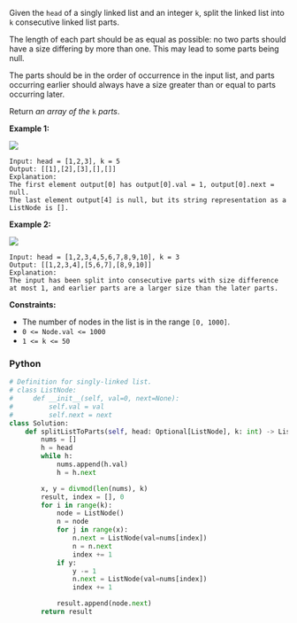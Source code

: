 Given the  `head`  of a singly linked list and an integer  `k`, split the linked list into  `k`  consecutive linked list
parts.

The length of each part should be as equal as possible: no two parts should have a size differing by more than one. This
may lead to some parts being null.

The parts should be in the order of occurrence in the input list, and parts occurring earlier should always have a size
greater than or equal to parts occurring later.

Return  _an array of the_ `k` _parts_.

**Example 1:**

![](https://assets.leetcode.com/uploads/2021/06/13/split1-lc.jpg)

```
Input: head = [1,2,3], k = 5
Output: [[1],[2],[3],[],[]]
Explanation:
The first element output[0] has output[0].val = 1, output[0].next = null.
The last element output[4] is null, but its string representation as a ListNode is [].
```

**Example 2:**

![](https://assets.leetcode.com/uploads/2021/06/13/split2-lc.jpg)

```
Input: head = [1,2,3,4,5,6,7,8,9,10], k = 3
Output: [[1,2,3,4],[5,6,7],[8,9,10]]
Explanation:
The input has been split into consecutive parts with size difference at most 1, and earlier parts are a larger size than the later parts.
```

**Constraints:**

- The number of nodes in the list is in the range  `[0, 1000]`.
- `0 <= Node.val <= 1000`
- `1 <= k <= 50`

### Python

```python
# Definition for singly-linked list.
# class ListNode:
#     def __init__(self, val=0, next=None):
#         self.val = val
#         self.next = next
class Solution:
    def splitListToParts(self, head: Optional[ListNode], k: int) -> List[Optional[ListNode]]:
        nums = []
        h = head
        while h:
            nums.append(h.val)
            h = h.next

        x, y = divmod(len(nums), k)
        result, index = [], 0
        for i in range(k):
            node = ListNode()
            n = node
            for j in range(x):
                n.next = ListNode(val=nums[index])
                n = n.next
                index += 1
            if y:
                y -= 1
                n.next = ListNode(val=nums[index])
                index += 1

            result.append(node.next)
        return result
```